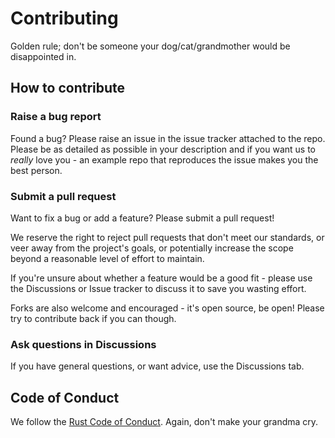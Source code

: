 # Contributing

Golden rule; don't be someone your dog/cat/grandmother would be disappointed in.

## How to contribute

### Raise a bug report

Found a bug? Please raise an issue in the issue tracker attached to the repo. Please be as detailed as possible in your
description and if you want us to _really_ love you - an example repo that reproduces the issue makes you the best person.

### Submit a pull request

Want to fix a bug or add a feature? Please submit a pull request!

We reserve the right to reject pull requests that don't meet our standards, or veer away from the project's goals, or
potentially increase the scope beyond a reasonable level of effort to maintain.

If you're unsure about whether a feature would be a good fit - please use the Discussions or Issue tracker to discuss it
to save you wasting effort.

Forks are also welcome and encouraged - it's open source, be open! Please try to contribute back if you can though.

### Ask questions in Discussions

If you have general questions, or want advice, use the Discussions tab.

## Code of Conduct

We follow the [Rust Code of Conduct](https://rust-lang.org/policies/code-of-conduct/). Again, don't make your grandma cry.
